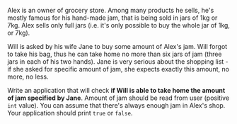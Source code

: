 Alex is an owner of grocery store. Among many products he sells, he's mostly famous for his hand-made jam, that is being sold
in jars of 1kg or 7kg. Alex sells only full jars (i.e. it's only possible to buy the whole jar of 1kg, or 7kg).

Will is asked by his wife Jane to buy some amount of Alex's jam. Will forgot to take his bag, thus he can take home no more than six jars of jam (three jars in each of his two hands). Jane is very serious about the shopping list - if she asked for specific amount of jam, she expects exactly this amount, no more, no less.

Write an application that will check **if Will is able to take home the amount of jam specified by Jane**. Amount of jam should be read from user (positive `int` value). You can assume that there's always enough jam in Alex's shop. Your application
should print `true` or `false`.